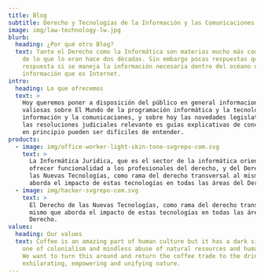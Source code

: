 ```yaml
---
title: Blog
subtitle: Derecho y Tecnologías de la Información y las Comunicaciones
image: img/law-technology-lw.jpg
blurb:
  heading: ¿Por qué otro Blog?
  text: Tanto el Derecho como la Informática son materias mucho más complejas hoy
    de lo que lo eran hace dos décadas. Sin embargo pocas respuestas quedan sin
    respuesta si se maneja la información necesaria dentro del océano de
    información que es Internet.
intro:
  heading: Lo que ofrecemos
  text: >
    Hoy queremos poner a disposición del público en general informaciones
    valiosas sobre El Mundo de la programación informática y la tecnología de la
    información y la comunicaciones, y sobre hoy las novedades legislativas, hoy
    las resoluciones judiciales relevante es guías explicativas de conceptos que
    en principio pueden ser difíciles de entender.
products:
  - image: img/office-worker-light-skin-tone-svgrepo-com.svg
    text: >
      La Informática Jurídica, que es el sector de la informática orientado a
      ofrecer funcionalidad a los profesionales del derecho, y del Derecho de
      las Nuevas Tecnologías, como rama del derecho transversal al mismo que
      aborda el impacto de estas tecnologías en todas las áreas del Derecho.
  - image: img/hacker-svgrepo-com.svg
    text: >
      El Derecho de las Nuevas Tecnologías, como rama del derecho transversal al
      mismo que aborda el impacto de estas tecnologías en todas las áreas del
      Derecho.
values:
  heading: Our values
  text: Coffee is an amazing part of human culture but it has a dark side too –
    one of colonialism and mindless abuse of natural resources and human lives.
    We want to turn this around and return the coffee trade to the drink’s
    exhilarating, empowering and unifying nature.
---
```

